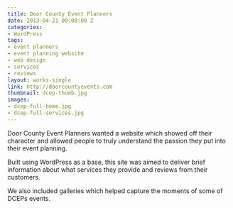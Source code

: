 ```yaml
---
title: Door County Event Planners
date: 2013-04-21 00:00:00 Z
categories:
- WordPress
tags:
- event planners
- event planning website
- web design
- services
- reviews
layout: works-single
link: http://doorcountyevents.com
thumbnail: dcep-thumb.jpg
images:
- dcep-full-home.jpg
- dcep-full-services.jpg
---
```


Door County Event Planners wanted a website which showed off their character and allowed people to truly understand the passion they put into their event planning. 

Built using WordPress as a base, this site was aimed to deliver brief information about what services they provide and reviews from their customers. 

We also included galleries which helped capture the moments of some of DCEPs events.